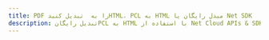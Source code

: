 ---title: PDF را به  تبدیل کنیدHTML، PCL به HTML مبدل رایگان یا Net SDKdescription: تبدیل رایگانPCL به HTML با استفاده از Net Cloud APIs & SDK همچنین اسناد PDF را در Cloud ایجاد، ویرایش و رندر کنید.---